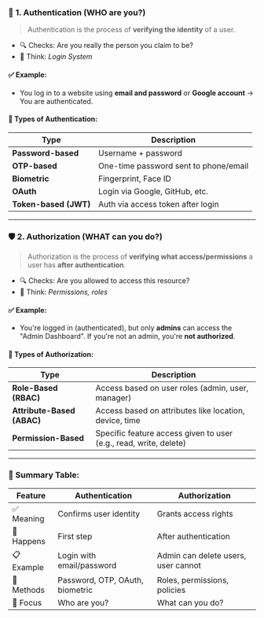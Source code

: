 ### 🔑 **1. Authentication** (WHO are you?)

> Authentication is the process of **verifying the identity** of a user.

* 🔍 Checks: Are you really the person you claim to be?
* 🧠 Think: *Login System*

#### ✅ Example:

* You log in to a website using **email and password** or **Google account** → You are authenticated.

#### 🧩 Types of Authentication:

| Type                  | Description                           |
| --------------------- | ------------------------------------- |
| **Password-based**    | Username + password                   |
| **OTP-based**         | One-time password sent to phone/email |
| **Biometric**         | Fingerprint, Face ID                  |
| **OAuth**             | Login via Google, GitHub, etc.        |
| **Token-based (JWT)** | Auth via access token after login     |

---

### 🛡️ **2. Authorization** (WHAT can you do?)

> Authorization is the process of **verifying what access/permissions** a user has **after authentication**.

* 🔍 Checks: Are you allowed to access this resource?
* 🧠 Think: *Permissions, roles*

#### ✅ Example:

* You're logged in (authenticated), but only **admins** can access the "Admin Dashboard". If you're not an admin, you're **not authorized**.

#### 🧩 Types of Authorization:

| Type                       | Description                                                       |
| -------------------------- | ----------------------------------------------------------------- |
| **Role-Based (RBAC)**      | Access based on user roles (admin, user, manager)                 |
| **Attribute-Based (ABAC)** | Access based on attributes like location, device, time            |
| **Permission-Based**       | Specific feature access given to user (e.g., read, write, delete) |

---

### 🔄 Summary Table:

| Feature    | Authentication                  | Authorization                       |
| ---------- | ------------------------------- | ----------------------------------- |
| ✅ Meaning  | Confirms user identity          | Grants access rights                |
| 🔐 Happens | First step                      | After authentication                |
| 📋 Example | Login with email/password       | Admin can delete users, user cannot |
| 🧪 Methods | Password, OTP, OAuth, biometric | Roles, permissions, policies        |
| 🎯 Focus   | Who are you?                    | What can you do?                    |




